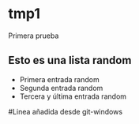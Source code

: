 # tmp1
Primera prueba

## Esto es una lista random
* Primera entrada random
* Segunda entrada random
* Tercera y última entrada random

#Linea añadida desde git-windows
